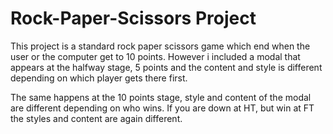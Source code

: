 # Rock-Paper-Scissors Project

This project is a standard rock paper scissors game which end when the user or the computer get to 10 points. However i included a modal that appears at the halfway stage, 5 points and the content and style is different depending on which player gets there first.

The same happens at the 10 points stage, style and content of the modal are different depending on who wins. If you are down at HT, but win at FT the styles and content are again different.